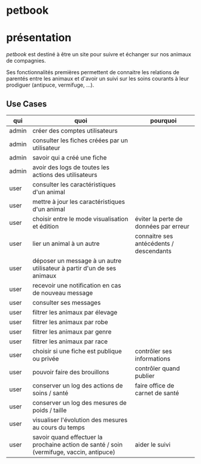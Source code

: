 # petbook

# présentation

*petbook* est destiné à être un site pour suivre et
échanger sur nos animaux de compagnies.

Ses fonctionnalités premières permettent de connaitre
les relations de parentés entre les animaux et d'avoir
un suivi sur les soins courants à leur prodiguer
(antipuce, vermifuge, …).

## Use Cases

| qui | quoi | pourquoi |
|---|---|---|
| admin | créer des comptes utilisateurs | |
| admin | consulter les fiches créées par un utilisateur | |
| admin | savoir qui a créé une fiche | |
| admin | avoir des logs de toutes les actions des utilisateurs | |
| user | consulter les caractéristiques d'un animal | |
| user | mettre à jour les caractéristiques d'un animal | |
| user | choisir entre le mode visualisation et édition | éviter la perte de données par erreur |
| user | lier un animal à un autre | connaitre ses antécédents / descendants |
| user | déposer un message à un autre utilisateur à partir d'un de ses animaux | |
| user | recevoir une notification en cas de nouveau message | |
| user | consulter ses messages | |
| user | filtrer les animaux par élevage | |
| user | filtrer les animaux par robe | |
| user | filtrer les animaux par genre | |
| user | filtrer les animaux par race | |
| user | choisir si une fiche est publique ou privée | contrôler ses informations |
| user | pouvoir faire des brouillons | contrôler quand publier |
| user | conserver un log des actions de soins / santé | faire office de carnet de santé |
| user | conserver un log des mesures de poids / taille | |
| user | visualiser l'évolution des mesures au cours du temps | |
| user | savoir quand effectuer la prochaine action de santé / soin (vermifuge, vaccin, antipuce) | aider le suivi |
